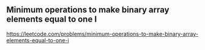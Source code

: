 ## Minimum operations to make binary array elements equal to one I
https://leetcode.com/problems/minimum-operations-to-make-binary-array-elements-equal-to-one-i
